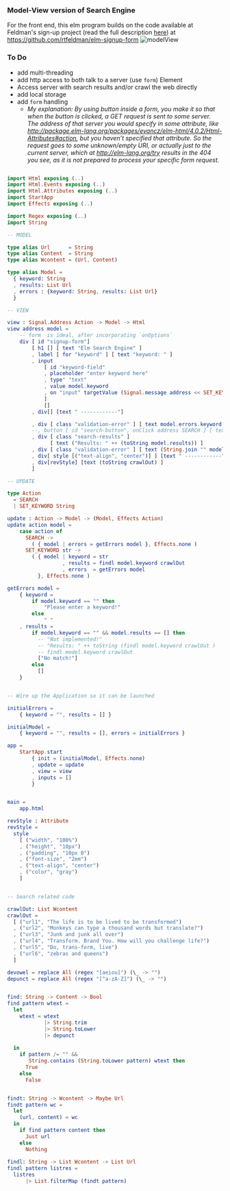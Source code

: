 ### Model-View version of Search Engine

For the front end, this elm program builds on the code available at Feldman's sign-up project (read the full description [here](http://tech.noredink.com/post/129641182738/building-a-live-validated-signup-form-in-elm))  at https://github.com/rtfeldman/elm-signup-form 
![modelView](http://i.imgur.com/dNQ1eWj.png) 

### To Do 
  - add multi-threading 
  - add http access to both talk to a server (use `form`) Element
  - Access server with search results and/or crawl the web directly 
  - add local storage 
  - add `form` handling 
	  -  _My explanation: By using button inside a form, you make it so that when the button is clicked, a GET request is sent to some server. The address of that server you would specify in some attribute, like http://package.elm-lang.org/packages/evancz/elm-html/4.0.2/Html-Attributes#action, but you haven’t specified that attribute. So the request goes to some unknown/empty URI, or actually just to the current server, which at http://elm-lang.org/try results in the 404 you see, as it is not prepared to process your specific form request._
  

```elm

import Html exposing (..)
import Html.Events exposing (..)
import Html.Attributes exposing (..)
import StartApp
import Effects exposing (..)

import Regex exposing (..)
import String 

-- MODEL

type alias Url      = String 
type alias Content  = String
type alias Wcontent = (Url, Content)

type alias Model = 
  { keyword: String
  , results: List Url
  , errors : {keyword: String, results: List Url}
  }

-- VIEW

view : Signal.Address Action -> Model -> Html
view address model =
    -- form  is ideal, after incorporating `onOptions`
    div [ id "signup-form"] 
        [ h1 [] [ text "Elm Search Engine" ]
        , label [ for "keyword" ] [ text "keyword: " ]
        , input
            [ id "keyword-field"
            , placeholder "enter keyword here"
            , type' "text"
            , value model.keyword
            , on "input" targetValue (Signal.message address << SET_KEYWORD)
            ]
            []
        , div[] [text " ------------"]

        , div [ class "validation-error" ] [ text model.errors.keyword ]
        --, button [ id "search-button", onClick address SEARCH ] [ text "Search"]
        , div [ class "search-results" ]
              [ text ("Results: " ++ (toString model.results)) ]
        , div [ class "validation-error" ] [ text (String.join "" model.errors.results) ]
        , div[ style [("text-align", "center")] ] [text " ------------"]
        , div[revStyle] [text (toString crawlOut) ]
        ]

-- UPDATE 

type Action 
  = SEARCH 
  | SET_KEYWORD String

update : Action -> Model -> (Model, Effects Action)
update action model =
    case action of 
      SEARCH -> 
        ( { model | errors = getErrors model }, Effects.none )
      SET_KEYWORD str -> 
        ( { model | keyword = str
                  , results = findl model.keyword crawlOut
                  , errors  = getErrors model
          }, Effects.none )

getErrors model =
    { keyword = 
        if model.keyword == "" then
            "Please enter a keyword!"
        else
            " "
    , results =
        if model.keyword == "" && model.results == [] then
          -- "Not implemented!"
          -- "Results: " ++ toString (findl model.keyword crawlOut )
          -- findl model.keyword crawlOut
          ["No match!"]
        else
          []
    }


-- Wire up the Application so it can be launched 

initialErrors =
    { keyword = "", results = [] }

initialModel =
    { keyword = "", results = [], errors = initialErrors }

app =
    StartApp.start
        { init = (initialModel, Effects.none)
        , update = update
        , view = view
        , inputs = []
        }


main =
    app.html

revStyle : Attribute
revStyle =
  style
    [ ("width", "100%")
    , ("height", "10px")
    , ("padding", "10px 0")
    , ("font-size", "2em")
    , ("text-align", "center")
    , ("color", "gray")
    ]


-- Search related code 

crawlOut: List Wcontent
crawlOut = 
  [ ("url1", "The life is to be lived to be transformed")
  , ("url2", "Monkeys can type a thousand words but translate?")
  , ("url3", "Junk and junk all over")
  , ("url4", "Transform. Brand You. How will you challenge life?")
  , ("url5", "Do, trans-form, live")
  , ("url6", "zebras and queens")
  ]

devowel = replace All (regex "[aeiou]") (\_ -> "")
depunct = replace All (regex "[^a-zA-Z]") (\_ -> "")


find: String -> Content -> Bool
find pattern wtext = 
  let 
    wtext = wtext
            |> String.trim 
            |> String.toLower
            |> depunct
           
  in
    if pattern /= "" && 
       String.contains (String.toLower pattern) wtext then 
      True
    else 
      False


findt: String -> Wcontent -> Maybe Url
findt pattern wc = 
  let 
    (url, content) = wc
  in
    if find pattern content then
      Just url
    else
      Nothing
      
findl: String -> List Wcontent -> List Url
findl pattern listres =
  listres
      |> List.filterMap (findt pattern)


 
```